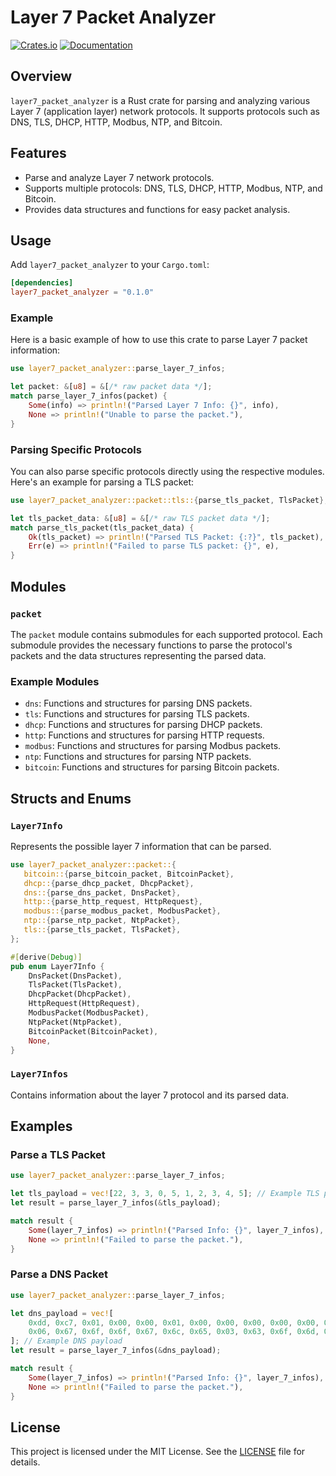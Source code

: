 # Layer 7 Packet Analyzer

[![Crates.io](https://img.shields.io/crates/v/layer7_packet_analyzer.svg)](https://crates.io/crates/layer7_packet_analyzer)
[![Documentation](https://docs.rs/layer7_packet_analyzer/badge.svg)](https://docs.rs/layer7_packet_analyzer)

## Overview

`layer7_packet_analyzer` is a Rust crate for parsing and analyzing various Layer 7 (application layer) network protocols. It supports protocols such as DNS, TLS, DHCP, HTTP, Modbus, NTP, and Bitcoin.

## Features

- Parse and analyze Layer 7 network protocols.
- Supports multiple protocols: DNS, TLS, DHCP, HTTP, Modbus, NTP, and Bitcoin.
- Provides data structures and functions for easy packet analysis.

## Usage

Add `layer7_packet_analyzer` to your `Cargo.toml`:

```toml
[dependencies]
layer7_packet_analyzer = "0.1.0"
```

### Example

Here is a basic example of how to use this crate to parse Layer 7 packet information:

```rust
use layer7_packet_analyzer::parse_layer_7_infos;

let packet: &[u8] = &[/* raw packet data */];
match parse_layer_7_infos(packet) {
    Some(info) => println!("Parsed Layer 7 Info: {}", info),
    None => println!("Unable to parse the packet."),
}
```

### Parsing Specific Protocols

You can also parse specific protocols directly using the respective modules. Here's an example for parsing a TLS packet:

```rust
use layer7_packet_analyzer::packet::tls::{parse_tls_packet, TlsPacket};

let tls_packet_data: &[u8] = &[/* raw TLS packet data */];
match parse_tls_packet(tls_packet_data) {
    Ok(tls_packet) => println!("Parsed TLS Packet: {:?}", tls_packet),
    Err(e) => println!("Failed to parse TLS packet: {}", e),
}
```

## Modules

### `packet`

The `packet` module contains submodules for each supported protocol. Each submodule provides the necessary functions to parse the protocol's packets and the data structures representing the parsed data.

### Example Modules

- `dns`: Functions and structures for parsing DNS packets.
- `tls`: Functions and structures for parsing TLS packets.
- `dhcp`: Functions and structures for parsing DHCP packets.
- `http`: Functions and structures for parsing HTTP requests.
- `modbus`: Functions and structures for parsing Modbus packets.
- `ntp`: Functions and structures for parsing NTP packets.
- `bitcoin`: Functions and structures for parsing Bitcoin packets.

## Structs and Enums

### `Layer7Info`

Represents the possible layer 7 information that can be parsed.

```rust
use layer7_packet_analyzer::packet::{
   bitcoin::{parse_bitcoin_packet, BitcoinPacket},
   dhcp::{parse_dhcp_packet, DhcpPacket},
   dns::{parse_dns_packet, DnsPacket},
   http::{parse_http_request, HttpRequest},
   modbus::{parse_modbus_packet, ModbusPacket},
   ntp::{parse_ntp_packet, NtpPacket},
   tls::{parse_tls_packet, TlsPacket},
};

#[derive(Debug)]
pub enum Layer7Info {
    DnsPacket(DnsPacket),
    TlsPacket(TlsPacket),
    DhcpPacket(DhcpPacket),
    HttpRequest(HttpRequest),
    ModbusPacket(ModbusPacket),
    NtpPacket(NtpPacket),
    BitcoinPacket(BitcoinPacket),
    None,
}
```

### `Layer7Infos`

Contains information about the layer 7 protocol and its parsed data.

## Examples

### Parse a TLS Packet

```rust
use layer7_packet_analyzer::parse_layer_7_infos;

let tls_payload = vec![22, 3, 3, 0, 5, 1, 2, 3, 4, 5]; // Example TLS payload
let result = parse_layer_7_infos(&tls_payload);

match result {
    Some(layer_7_infos) => println!("Parsed Info: {}", layer_7_infos),
    None => println!("Failed to parse the packet."),
}
```

### Parse a DNS Packet

```rust
use layer7_packet_analyzer::parse_layer_7_infos;

let dns_payload = vec![
    0xdd, 0xc7, 0x01, 0x00, 0x00, 0x01, 0x00, 0x00, 0x00, 0x00, 0x00, 0x00, 0x03, 0x77, 0x77, 0x77,
    0x06, 0x67, 0x6f, 0x6f, 0x67, 0x6c, 0x65, 0x03, 0x63, 0x6f, 0x6d, 0x00, 0x00, 0x01, 0x00, 0x01
]; // Example DNS payload
let result = parse_layer_7_infos(&dns_payload);

match result {
    Some(layer_7_infos) => println!("Parsed Info: {}", layer_7_infos),
    None => println!("Failed to parse the packet."),
}
```

## License

This project is licensed under the MIT License. See the [LICENSE](LICENSE) file for details.